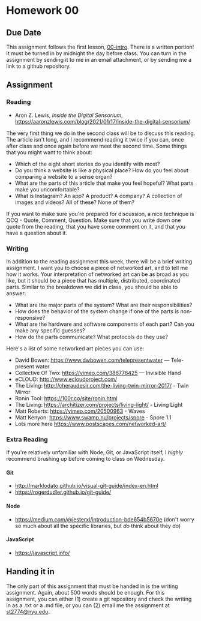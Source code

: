 # Homework 00

## Due Date
This assignment follows the first lesson, [00-intro](../lessons/00-intro/00-intro.md). There is a written portion! It must be turned in by midnight the day before class. You can turn in the assignment by sending it to me in an email attachment, or by sending me a link to a github repository.

## Assignment
### Reading
- Aron Z. Lewis, _Inside the Digital Sensorium_, https://aaronzlewis.com/blog/2021/01/17/inside-the-digital-sensorium/

The very first thing we do in the second class will be to discuss this reading. The article isn't long, and I recommend reading it twice if you can, once after class and once again before we meet the second time. Some things that you might want to think about:

- Which of the eight short stories do you identify with most?
- Do you think a website is like a physical place? How do you feel about comparing a website to a sense organ?
- What are the parts of this article that make you feel hopeful? What parts make you uncomfortable?
- What is Instagram? An app? A product? A company? A collection of images and videos? All of these? None of them?

If you want to make sure you're prepared for discussion, a nice technique is QCQ - Quote, Comment, Question. Make sure that you write down one quote from the reading, that you have some comment on it, and that you have a question about it.

### Writing
In addition to the reading assignment this week, there will be a brief writing assignment. I want you to choose a piece of networked art, and to tell me how it works. Your interpretation of networked art can be as broad as you like, but it should be a piece that has multiple, distributed, coordinated parts. Similar to the breakdown we did in class, you should be able to answer:

- What are the major parts of the system? What are their responsibilities?
- How does the behavior of the system change if one of the parts is non-responsive?
- What are the hardware and software components of each part? Can you make any specific guesses?
- How do the parts communicate? What protocols do they use?

Here's a list of some networked art pieces you can use:
- David Bowen: https://www.dwbowen.com/telepresentwater — Tele-present water
- Collective Of Two: https://vimeo.com/386776425 — Invisible Hand
- eCLOUD: http://www.ecloudproject.com/
- The Living: http://cheraudesir.com/the-living-twin-mirror-2017/ - Twin Mirror
- Ronin Tool: https://100r.co/site/ronin.html
- The Living: https://architizer.com/projects/living-light/ - Living Light
- Matt Roberts: https://vimeo.com/20500963 - Waves
- Matt Kenyon: https://www.swamp.nu/projects/spore - Spore 1.1
- Lots more here https://www.postscapes.com/networked-art/

### Extra Reading

If you're relatively unfamiliar with Node, Git, or JavaScript itself, I *highly* recommend brushing up before coming to class on Wednesday.

#### Git
- http://marklodato.github.io/visual-git-guide/index-en.html
- https://rogerdudler.github.io/git-guide/

#### Node
- https://medium.com/@jesterxl/introduction-bde654b5670e (don't worry so much about all the specific libraries, but _do_ think about they do)

#### JavaScript
- https://javascript.info/


## Handing it in
The only part of this assignment that must be handed in is the writing assignment. Again, about 500 words should be enough. For this assignment, you can either (1) create a git repository and check the writing in as a .txt or a .md file, or you can (2) email me the assignment at st2774@nyu.edu.
